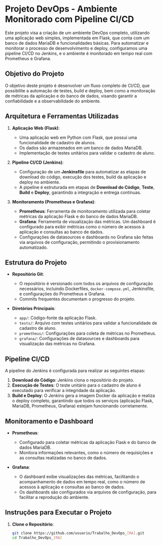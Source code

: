 # Projeto DevOps - Ambiente Monitorado com Pipeline CI/CD

Este projeto visa a criação de um ambiente DevOps completo, utilizando uma aplicação web simples, implementada em Flask, que conta com um banco de dados MariaDB e funcionalidades básicas. Para automatizar e monitorar o processo de desenvolvimento e deploy, configuramos uma pipeline CI/CD no Jenkins, e o ambiente é monitorado em tempo real com Prometheus e Grafana.

## Objetivo do Projeto
O objetivo deste projeto é desenvolver um fluxo completo de CI/CD, que possibilite a automação de testes, build e deploy, bem como a monitoração de métricas da aplicação e do banco de dados, visando garantir a confiabilidade e a observabilidade do ambiente.

## Arquitetura e Ferramentas Utilizadas

1. **Aplicação Web (Flask)**:
   - Uma aplicação web em Python com Flask, que possui uma funcionalidade de cadastro de alunos. 
   - Os dados são armazenados em um banco de dados MariaDB.
   - Implementação de testes unitários para validar o cadastro de aluno.

2. **Pipeline CI/CD (Jenkins)**:
   - Configuração de um **Jenkinsfile** para automatizar as etapas de download do código, execução dos testes, build da aplicação e deploy no ambiente.
   - A pipeline é estruturada em etapas de **Download do Código**, **Teste**, **Build** e **Deploy**, garantindo a integração e entrega contínuas.

3. **Monitoramento (Prometheus e Grafana)**:
   - **Prometheus**: Ferramenta de monitoramento utilizada para coletar métricas da aplicação Flask e do banco de dados MariaDB.
   - **Grafana**: Ferramenta de visualização das métricas. Um dashboard é configurado para exibir métricas como o número de acessos à aplicação e consultas ao banco de dados.
   - Configurações de datasources e dashboards no Grafana são feitas via arquivos de configuração, permitindo o provisionamento automatizado.

## Estrutura do Projeto

- **Repositório Git**:
  - O repositório é versionado com todos os arquivos de configuração necessários, incluindo Dockerfiles, `docker-compose.yml`, Jenkinsfile, e configurações do Prometheus e Grafana.
  - Commits frequentes documentam o progresso do projeto.

- **Diretórios Principais**:
  - `app/`: Código-fonte da aplicação Flask.
  - `tests/`: Arquivo com testes unitários para validar a funcionalidade de cadastro de aluno.
  - `prometheus/`: Configurações para coleta de métricas no Prometheus.
  - `grafana/`: Configurações de datasources e dashboards para visualização das métricas no Grafana.

## Pipeline CI/CD

A pipeline do Jenkins é configurada para realizar as seguintes etapas:

1. **Download do Código**: Jenkins clona o repositório do projeto.
2. **Execução de Testes**: O teste unitário para o cadastro de aluno é executado para verificar a integridade da aplicação.
3. **Build e Deploy**: O Jenkins gera a imagem Docker da aplicação e realiza o deploy completo, garantindo que todos os serviços (aplicação Flask, MariaDB, Prometheus, Grafana) estejam funcionando corretamente.

## Monitoramento e Dashboard

- **Prometheus**:
  - Configurado para coletar métricas da aplicação Flask e do banco de dados MariaDB.
  - Monitora informações relevantes, como o número de requisições e as consultas realizadas no banco de dados.

- **Grafana**:
  - O dashboard exibe visualizações das métricas, facilitando o acompanhamento de dados em tempo real, como o número de acessos à aplicação e consultas ao banco de dados.
  - Os dashboards são configurados via arquivos de configuração, para facilitar a reprodução do ambiente.

## Instruções para Executar o Projeto

1. **Clone o Repositório**:
   ```bash
   git clone https://github.com/usuario/Trabalho_DevOps_[RA].git
   cd Trabalho_DevOps_[RA]

